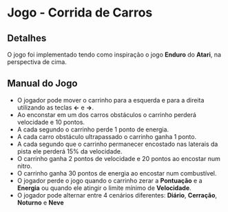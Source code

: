 # Jogo - Corrida de Carros

## Detalhes

O jogo foi implementado tendo como inspiração o jogo **Enduro** do **Atari**, na perspectiva de cima.

## Manual do Jogo

- O jogador pode mover o carrinho para a esquerda e para a direita utilizando as teclas **<-** e **->**.
- Ao enconstar em um dos carros obstáculos o carrinho perderá velocidade e 10 pontos.
- A cada segundo o carrinho perde 1 ponto de energia.
- A cada carro obstáculo ultrapassado o carrinho ganha 1 ponto.
- A cada segundo que o carrinho permanecer encostado nas laterais da pista ele perderá 15% da velocidade.
- O carrinho ganha 2 pontos de velocidade e 20 pontos ao encostar num nitro.
- O carrinho ganha 30 pontos de energia ao encostar num combustível.
- O jogador perde o jogo quando o carrinho zerar a **Pontuação** e a **Energia** ou quando ele atingir o limite mínimo de **Velocidade**.
- O jogador pode alternar entre 4 cenários diferentes: **Diário**, **Cerração**, **Noturno** e **Neve**